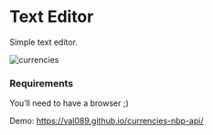 # Text Editor

Simple text editor.

![currencies](https://user-images.githubusercontent.com/30775271/108040721-f45d4000-703d-11eb-8eea-aad068d107e8.png)


### Requirements

You’ll need to have a browser ;)

Demo: https://val089.github.io/currencies-nbp-api/
